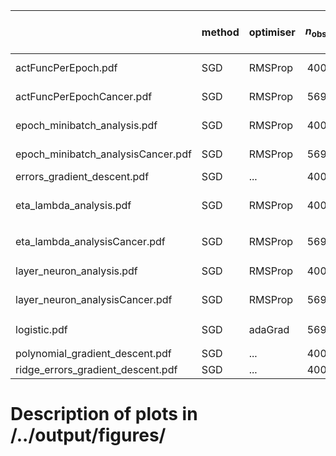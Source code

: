 |                                    | method   | optimiser   |   $n_\mathrm{obs}$ | #epochs           | $m$           | $\lambda$               | $\eta$                  | $\gamma$   | $\varrho_1$, $\varrho_2$   | $\boldsymbol{\theta}_0$   | $L-1$        | $N_l$         | note   |   #minibatches |
|:-----------------------------------|:---------|:------------|-------------------:|:------------------|:--------------|:------------------------|:------------------------|:-----------|:---------------------------|:--------------------------|:-------------|:--------------|:-------|---------------:|
| actFuncPerEpoch.pdf                | SGD      | RMSProp     |                400 | ...               | 5             | 1e-05                   | 0.01                    |            | (0.9, 0.999)               |                           | 3            | 40            |        |            nan |
| actFuncPerEpochCancer.pdf          | SGD      | RMSProp     |                569 | ...               | 5             | 0.0001                  | 0.001                   |            | (0.9, 0.999)               |                           | 2            | 30            |        |            nan |
| epoch_minibatch_analysis.pdf       | SGD      | RMSProp     |                400 | $[{100}, {1000}]$ | $[{5}, {50}]$ | 1e-05                   | 0.01                    |            | (0.9, 0.999)               |                           | 3            | 40            |        |            nan |
| epoch_minibatch_analysisCancer.pdf | SGD      | RMSProp     |                569 | $[{100}, {1000}]$ | $[{0}, {9}]$  | 0.0001                  | 0.001                   |            | (0.9, 0.999)               |                           | 2            | 30            |        |            nan |
| errors_gradient_descent.pdf        | SGD      | ...         |                400 | (25, 50)          | 40            | 0                       | ...                     |            |                            |                           |              |               |        |            nan |
| eta_lambda_analysis.pdf            | SGD      | RMSProp     |                400 | 250               | 3             | $[$10^{-9}$, $10^{0}$]$ | $[$10^{-9}$, $10^{0}$]$ |            | (0.9, 0.999)               |                           | 3            | (15, 10, 5)   |        |            nan |
| eta_lambda_analysisCancer.pdf      | SGD      | RMSProp     |                569 | 250               | 5             | $[$10^{-8}$, $10^{1}$]$ | $[$10^{-8}$, $10^{1}$]$ |            | (0.9, 0.999)               |                           | 1            | 5             |        |            nan |
| layer_neuron_analysis.pdf          | SGD      | RMSProp     |                400 | 250               | 5             | 1e-05                   | 0.01                    |            | (0.9, 0.999)               |                           | $[{0}, {9}]$ | $[{5}, {50}]$ |        |            nan |
| layer_neuron_analysisCancer.pdf    | SGD      | RMSProp     |                569 | 250               | 5             | 0.0001                  | 0.001                   |            | (0.9, 0.999)               |                           | $[{0}, {9}]$ | $[{5}, {50}]$ |        |            nan |
| logistic.pdf                       | SGD      | adaGrad     |                569 | 250               | 5             | $[$10^{-8}$, $10^{1}$]$ | $[$10^{-8}$, $10^{1}$]$ |            | (0.9, 0.999)               |                           | 0            |               |        |            nan |
| polynomial_gradient_descent.pdf    | SGD      | ...         |                400 | (25, 50)          | 40            | 0                       | ...                     |            |                            |                           |              |               |        |            nan |
| ridge_errors_gradient_descent.pdf  | SGD      | ...         |                400 | (25, 50)          | 40            | 0.1                     | ...                     |            |                            |                           |              |               |        |            nan |


# Description of plots in /../output/figures/

